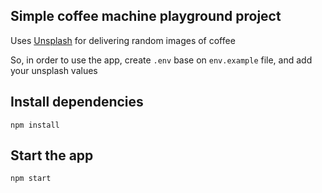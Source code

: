 ## Simple coffee machine playground project

Uses [Unsplash](https://unsplash.com/) for delivering random images of coffee

So, in order to use the app, create `.env` base on `env.example` file, and add your unsplash values

## Install dependencies

`npm install`

## Start the app

`npm start`

